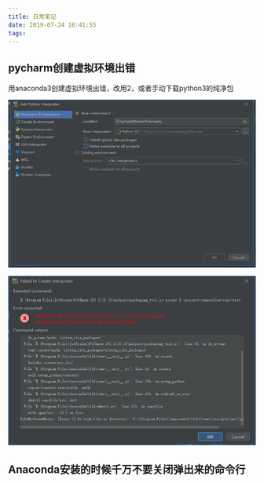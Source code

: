 ```yaml
---
title: 日常笔记
date: 2019-07-24 16:41:55
tags:
---
```






## pycharm创建虚拟环境出错

用anaconda3创建虚拟环境出错，改用2，或者手动下载python3的纯净包

![1563780832508](日常笔记/1563780832508.png)

![1563780797384](日常笔记/1563780797384.png)

## Anaconda安装的时候千万不要关闭弹出来的命令行